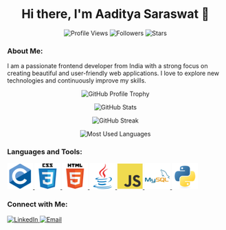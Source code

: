 <h1 align="center">Hi there, I'm Aaditya Saraswat 👋</h1>

<p align="center">
  <img src="https://komarev.com/ghpvc/?username=aaditya-s6&label=Profile%20views&color=0e75b6&style=flat-square" alt="Profile Views" />
  <img src="https://img.shields.io/github/followers/aaditya-s6?label=Followers&style=social" alt="Followers" />
  <img src="https://img.shields.io/github/stars/aaditya-s6?label=Stars&style=social" alt="Stars" />
</p>

<h3 align="left">About Me:</h3>
<p align="left">
  I am a passionate frontend developer from India with a strong focus on creating beautiful and user-friendly web applications. I love to explore new technologies and continuously improve my skills.
</p>

<p align="center">
  <img src="https://github-profile-trophy.vercel.app/?username=aaditya-s6&theme=darkhub&row=2&column=3" alt="GitHub Profile Trophy" />
</p>



<p align="center">
  <img src="https://github-readme-stats.vercel.app/api?username=aaditya-s6&show_icons=true&count_private=true&theme=dark" alt="GitHub Stats" />
</p>

<p align="center">
  <img src="https://github-readme-streak-stats.herokuapp.com/?user=aaditya-s6&theme=dark" alt="GitHub Streak" />
</p>

<p align="center">
  <img src="https://github-readme-stats.vercel.app/api/top-langs/?username=aaditya-s6&layout=compact&theme=dark" alt="Most Used Languages" />
</p>


<h3 align="left">Languages and Tools:</h3>
<p align="left">
  <a href="https://www.cprogramming.com/" target="_blank">
    <img src="https://raw.githubusercontent.com/devicons/devicon/master/icons/c/c-original.svg" alt="C" width="60" height="60"/>
  </a>
  <a href="https://www.w3schools.com/css/" target="_blank">
    <img src="https://raw.githubusercontent.com/devicons/devicon/master/icons/css3/css3-original-wordmark.svg" alt="CSS3" width="60" height="60"/>
  </a>
  <a href="https://www.w3.org/html/" target="_blank">
    <img src="https://raw.githubusercontent.com/devicons/devicon/master/icons/html5/html5-original-wordmark.svg" alt="HTML5" width="60" height="60"/>
  </a>
  <a href="https://www.java.com" target="_blank">
    <img src="https://raw.githubusercontent.com/devicons/devicon/master/icons/java/java-original.svg" alt="Java" width="60" height="60"/>
  </a>
  <a href="https://developer.mozilla.org/en-US/docs/Web/JavaScript" target="_blank">
    <img src="https://raw.githubusercontent.com/devicons/devicon/master/icons/javascript/javascript-original.svg" alt="JavaScript" width="60" height="60"/>
  </a>
  <a href="https://www.mysql.com/" target="_blank">
    <img src="https://raw.githubusercontent.com/devicons/devicon/master/icons/mysql/mysql-original-wordmark.svg" alt="MySQL" width="60" height="60"/>
  </a>
  <a href="https://www.python.org" target="_blank">
    <img src="https://raw.githubusercontent.com/devicons/devicon/master/icons/python/python-original.svg" alt="Python" width="60" height="60"/>
  </a>
</p>
<h3 align="left">Connect with Me:</h3>
<p align="left">
  <a href="https://linkedin.com/in/aaditya-saraswat-008393172" target="_blank">
    <img src="https://img.shields.io/badge/-LinkedIn-blue?style=flat-square&logo=linkedin" alt="LinkedIn" />
  </a>
  <a href="mailto:saraswataaditya60@gmail.com" target="_blank">
    <img src="https://img.shields.io/badge/-Email-red?style=flat-square&logo=mail.ru" alt="Email" />
  </a>
</p>
